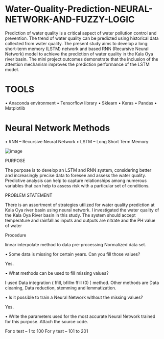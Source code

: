 # Water-Quality-Prediction-NEURAL-NETWORK-AND-FUZZY-LOGIC

Prediction of water quality is a critical aspect of water pollution control and prevention.
The trend of water quality can be predicted using historical data collected from water quality.
The present study aims to develop a long short-term memory (LSTM) network and based RNN
(Recursive Neural Network) model to achieve the prediction of water quality in the Kala Oya
river basin. The mini project outcomes demonstrate that the inclusion of
the attention mechanism improves the prediction performance of the LSTM model.

# TOOLS

• Anaconda environment
• Tensorflow library
• Sklearn
• Keras
• Pandas
• Matplotlib

# Neural Network Methods

• RNN – Recursive Neural Network
• LSTM – Long Short Term Memory

![image](https://github.com/Maduranga-Dinesh/Water-Quality-Prediction-NEURAL-NETWORK-AND-FUZZY-LOGIC/assets/57862065/56ec499d-adcb-4689-a5e3-e512a2797f2a)


PURPOSE

The purpose is to develop an LSTM and RNN system, considering better and increasingly precise data
to foresee and assess the water quality. Predictive analysis can help to capture relationships among
numerous variables that can help to assess risk with a particular set of conditions.

PROBLEM STATEMENT

There is an assortment of strategies utilized for water quality prediction at Kala Oya river basin using
neural network. I investigated the water quality of the Kala Oya River basin in this study. The system
should accept temperature and rainfall as inputs and outputs are nitrate and the PH value of water

Procedure

linear interpolate method to data pre-processing
Normalized data set.

• Some data is missing for certain years. Can you fill those values?

Yes.

• What methods can be used to fill missing values?

I used Data integration ( ffill, bfillm ffill (0) ) method. Other methods are Data cleaning, Data
reduction, stemming and lemmatization.

• Is it possible to train a Neural Network without the missing values?

Yes.

• Write the parameters used for the most accurate Neural Network trained for this purpose.
Attach the source code.

For x test – 1 to 100
For y test – 101 to 201


